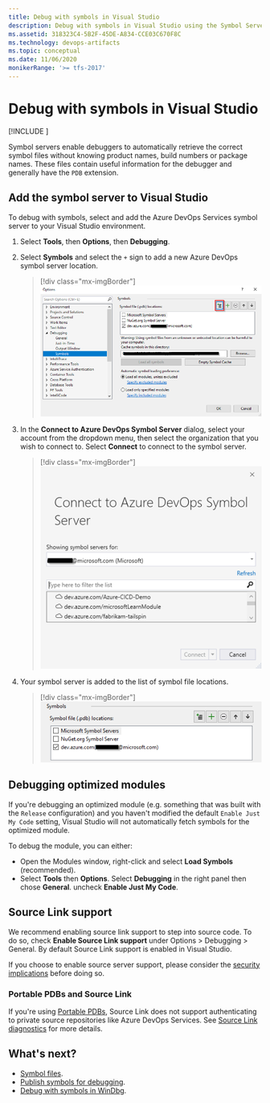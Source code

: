 ```yaml
---
title: Debug with symbols in Visual Studio
description: Debug with symbols in Visual Studio using the Symbol Server in Azure Artifacts
ms.assetid: 318323C4-5B2F-45DE-A834-CCE03C670F8C
ms.technology: devops-artifacts
ms.topic: conceptual
ms.date: 11/06/2020
monikerRange: '>= tfs-2017'
---
```


# Debug with symbols in Visual Studio

[!INCLUDE [](../includes/availability-symbols.md)]

Symbol servers enable debuggers to automatically retrieve the correct symbol files without knowing product names, build numbers or package names. These files contain useful information for the debugger and generally have the `PDB` extension.

## Add the symbol server to Visual Studio

To debug with symbols, select and add the Azure DevOps Services symbol server to your Visual Studio environment.

1. Select **Tools**, then **Options**, then **Debugging**.

1. Select **Symbols** and select the `+` sign to add a new Azure DevOps symbol server location.

    > [!div class="mx-imgBorder"]
    > ![Add Azure DevOps Services Symbol Server in Visual Studio settings](media/add-server-location.png)

1. In the **Connect to Azure DevOps Symbol Server** dialog, select your account from the dropdown menu, then select the organization that you wish to connect to. Select **Connect** to connect to the symbol server.

    > [!div class="mx-imgBorder"]
    > ![Connect to Azure DevOps Symbol Server](media/connect-to-symbol-server.png)

1. Your symbol server is added to the list of symbol file locations.

    > [!div class="mx-imgBorder"]
    > ![New symbol server added to the list of symbol file locations](media/symbol-locations.png)

## Debugging optimized modules

If you're debugging an optimized module (e.g. something that was built with the `Release` configuration) and you haven't modified the default `Enable Just My Code` setting, Visual Studio will not automatically fetch symbols for the optimized module.

To debug the module, you can either:
- Open the Modules window, right-click and select **Load Symbols** (recommended).
- Select **Tools** then **Options**. Select **Debugging** in the right panel then chose **General**. uncheck **Enable Just My Code**. 

## Source Link support

We recommend enabling source link support to step into source code. To do so, check **Enable Source Link support** under Options > Debugging > General. By default Source Link support is enabled in Visual Studio.

If you choose to enable source server support, please consider the [security implications](/visualstudio/debugger/source-server-security-alert) before doing so.

### Portable PDBs and Source Link

If you're using [Portable PDBs](https://github.com/dotnet/core/blob/master/Documentation/diagnostics/portable_pdb.md), Source Link does not support authenticating to private source repositories like Azure DevOps Services. See [Source Link diagnostics](https://github.com/dotnet/designs/blob/main/accepted/2020/diagnostics/source-link.md) for more details.

## What's next?

* [Symbol files](../concepts/symbols.md).
* [Publish symbols for debugging](../../pipelines/artifacts/symbols.md?toc=%252fazure%252fdevops%252fartifacts%252ftoc.json). 
* [Debug with symbols in WinDbg](debug-with-symbols-windbg.md).